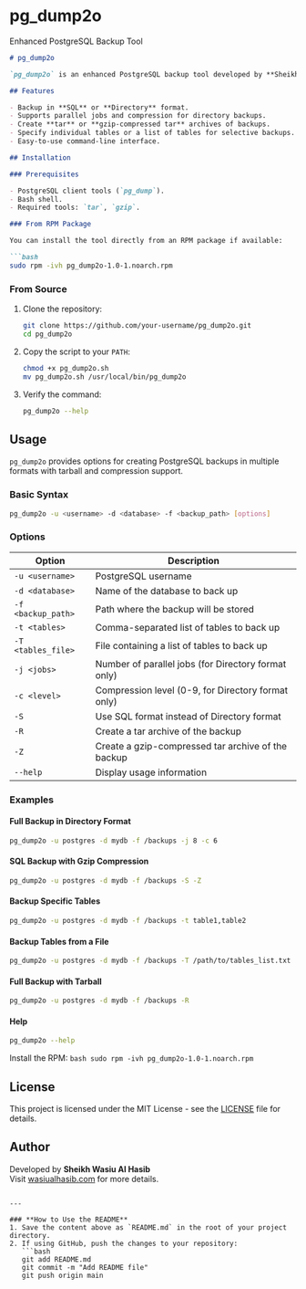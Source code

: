 # pg_dump2o
Enhanced PostgreSQL Backup Tool


```markdown
# pg_dump2o

`pg_dump2o` is an enhanced PostgreSQL backup tool developed by **Sheikh Wasiu Al Hasib**. It simplifies PostgreSQL backups by providing options for both **directory** and **SQL** formats, with support for optional tarball and gzip compression.

## Features

- Backup in **SQL** or **Directory** format.
- Supports parallel jobs and compression for directory backups.
- Create **tar** or **gzip-compressed tar** archives of backups.
- Specify individual tables or a list of tables for selective backups.
- Easy-to-use command-line interface.

## Installation

### Prerequisites

- PostgreSQL client tools (`pg_dump`).
- Bash shell.
- Required tools: `tar`, `gzip`.

### From RPM Package

You can install the tool directly from an RPM package if available:

```bash
sudo rpm -ivh pg_dump2o-1.0-1.noarch.rpm
```

### From Source

1. Clone the repository:
    ```bash
    git clone https://github.com/your-username/pg_dump2o.git
    cd pg_dump2o
    ```

2. Copy the script to your `PATH`:
    ```bash
    chmod +x pg_dump2o.sh
    mv pg_dump2o.sh /usr/local/bin/pg_dump2o
    ```

3. Verify the command:
    ```bash
    pg_dump2o --help
    ```

## Usage

`pg_dump2o` provides options for creating PostgreSQL backups in multiple formats with tarball and compression support.

### Basic Syntax

```bash
pg_dump2o -u <username> -d <database> -f <backup_path> [options]
```

### Options

| Option             | Description                                                                 |
|--------------------|-----------------------------------------------------------------------------|
| `-u <username>`    | PostgreSQL username                                                        |
| `-d <database>`    | Name of the database to back up                                            |
| `-f <backup_path>` | Path where the backup will be stored                                       |
| `-t <tables>`      | Comma-separated list of tables to back up                                  |
| `-T <tables_file>` | File containing a list of tables to back up                                |
| `-j <jobs>`        | Number of parallel jobs (for Directory format only)                        |
| `-c <level>`       | Compression level (0-9, for Directory format only)                        |
| `-S`               | Use SQL format instead of Directory format                                |
| `-R`               | Create a tar archive of the backup                                         |
| `-Z`               | Create a gzip-compressed tar archive of the backup                        |
| `--help`           | Display usage information                                                 |

### Examples

#### Full Backup in Directory Format
```bash
pg_dump2o -u postgres -d mydb -f /backups -j 8 -c 6
```

#### SQL Backup with Gzip Compression
```bash
pg_dump2o -u postgres -d mydb -f /backups -S -Z
```

#### Backup Specific Tables
```bash
pg_dump2o -u postgres -d mydb -f /backups -t table1,table2
```

#### Backup Tables from a File
```bash
pg_dump2o -u postgres -d mydb -f /backups -T /path/to/tables_list.txt
```

#### Full Backup with Tarball
```bash
pg_dump2o -u postgres -d mydb -f /backups -R
```

#### Help
```bash
pg_dump2o --help
```

 Install the RPM:
    ```bash
    sudo rpm -ivh pg_dump2o-1.0-1.noarch.rpm
    ```

## License

This project is licensed under the MIT License - see the [LICENSE](LICENSE) file for details.

## Author

Developed by **Sheikh Wasiu Al Hasib**  
Visit [wasiualhasib.com](https://wasiualhasib.com) for more details.
```

---

### **How to Use the README**
1. Save the content above as `README.md` in the root of your project directory.
2. If using GitHub, push the changes to your repository:
   ```bash
   git add README.md
   git commit -m "Add README file"
   git push origin main
   ```
